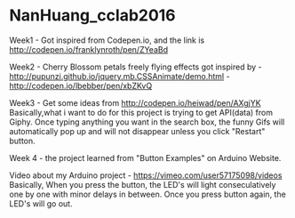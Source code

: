 # NanHuang_cclab2016
Week1 - Got inspired from Codepen.io, and the link is http://codepen.io/franklynroth/pen/ZYeaBd 

Week2 -  Cherry Blossom petals freely flying effects got inspired by 
         - http://pupunzi.github.io/jquery.mb.CSSAnimate/demo.html
         - http://codepen.io/lbebber/pen/xbZKvQ
         
Week3 - Get some ideas from
http://codepen.io/heiwad/pen/AXgjYK 
Basically,what i want to do for this project is trying to get API(data) from Giphy. Once typing anything you want in the search box, the funny Gifs will automatically pop up and will not disappear unless you click "Restart" button. 

Week 4 - the project learned from "Button Examples" on Arduino Website. 
  
  Video about my Arduino project - https://vimeo.com/user57175098/videos 
  Basically, When you press the button, the LED's will light conseculatively one by one with minor delays in between. Once you press button again, the LED's will go out. 

